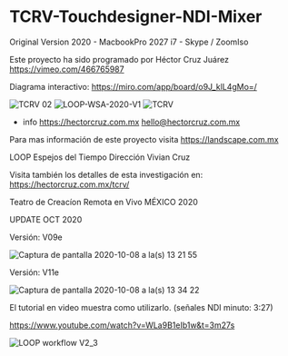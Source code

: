 # TCRV-Touchdesigner-NDI-Mixer

Original Version 2020 - MacbookPro 2027 i7 - Skype / ZoomIso 

Este proyecto ha sido programado por 
Héctor Cruz Juárez
https://vimeo.com/466765987

Diagrama interactivo: https://miro.com/app/board/o9J_klL4gMo=/

![TCRV 02](https://user-images.githubusercontent.com/6895326/96169124-4c950180-0ee7-11eb-8266-80a2579a7239.jpg)
![LOOP-WSA-2020-V1](https://user-images.githubusercontent.com/6895326/96169370-9c73c880-0ee7-11eb-99ca-78834427369e.jpg)
![TCRV](https://user-images.githubusercontent.com/6895326/95414031-7c924280-08f2-11eb-8afe-915d383766a1.jpg)

+ info https://hectorcruz.com.mx
hello@hectorcruz.com.mx

Para mas información de este proyecto
visita https://landscape.com.mx

LOOP Espejos del Tiempo
Dirección Vivian Cruz

Visita también los detalles de esta investigación en: https://hectorcruz.com.mx/tcrv/

Teatro de Creacíon Remota en Vivo
MÉXICO 2020

UPDATE OCT 2020


Versión: V09e

![Captura de pantalla 2020-10-08 a la(s) 13 21 55](https://user-images.githubusercontent.com/6895326/95499820-79876880-096b-11eb-83f0-d4d761ca1402.jpg)

Versión: V11e

![Captura de pantalla 2020-10-08 a la(s) 13 34 22](https://user-images.githubusercontent.com/6895326/95499830-7be9c280-096b-11eb-965c-7b1cfe06ea79.jpg)



El tutorial en video muestra como utilizarlo. (señales NDI minuto: 3:27)

https://www.youtube.com/watch?v=WLa9B1eIb1w&t=3m27s

![LOOP workflow V2_3](https://user-images.githubusercontent.com/6895326/84718724-0894ee80-af3f-11ea-9197-64cac484b7ef.jpg)

